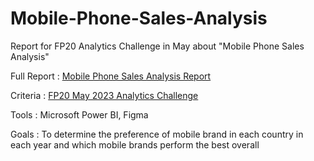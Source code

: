 # Mobile-Phone-Sales-Analysis
Report for FP20 Analytics Challenge in May about "Mobile Phone Sales Analysis"
 
Full Report : [Mobile Phone Sales Analysis Report](https://github.com/salmanzf/Mobile-Phone-Sales-Analysis/blob/streamlit/Mobile%20Phone%20Sales%20Analysis.pdf)
 
Criteria    : [FP20 May 2023 Analytics Challenge](https://github.com/salmanzf/Mobile-Phone-Sales-Analysis/blob/streamlit/Intro%20%26%20Brief_C5.pdf)
 
Tools       : Microsoft Power BI, Figma
 
Goals       : To determine the preference of mobile brand in each country in each year and which mobile brands perform the best overall
